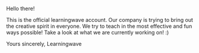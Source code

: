 Hello there! 

This is the official learningwave account. 
Our company is trying to bring out the creative spirit in everyone. We try to teach in the most effective and fun ways possible!
Take a look at what we are currently working on! :)

Yours sincerely, 
Learningwave
